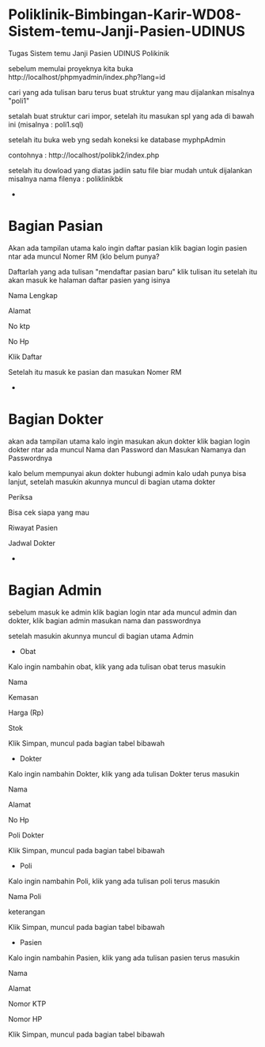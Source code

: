 # Poliklinik-Bimbingan-Karir-WD08-Sistem-temu-Janji-Pasien-UDINUS
Tugas Sistem temu Janji Pasien UDINUS Polikinik 


sebelum memulai proyeknya kita buka http://localhost/phpmyadmin/index.php?lang=id

cari yang ada tulisan baru terus buat struktur yang mau dijalankan misalnya "poli1"

setalah buat struktur cari impor, setelah itu masukan spl yang ada di bawah ini (misalnya : poli1.sql)

setelah itu buka web yng sedah koneksi ke database myphpAdmin 
	
 contohnya : http://localhost/polibk2/index.php

setelah itu dowload yang diatas jadiin satu file biar mudah untuk dijalankan misalnya nama filenya : poliklinikbk

-

# Bagian Pasian

Akan ada tampilan utama kalo ingin daftar pasian klik bagian login pasien ntar ada muncul Nomer RM (klo belum punya?

Daftarlah yang ada tulisan "mendaftar pasian baru" klik tulisan itu setelah itu akan masuk ke halaman daftar pasien yang isinya

Nama Lengkap

 Alamat
	
 No ktp
	
 No Hp
	
 Klik Daftar

Setelah itu masuk ke pasian dan masukan Nomer RM

-

# Bagian Dokter

akan ada tampilan utama kalo ingin masukan akun dokter klik bagian login dokter ntar ada muncul Nama dan Password dan Masukan Namanya dan Passwordnya

kalo belum mempunyai akun dokter hubungi admin kalo udah punya bisa lanjut, setelah masukin akunnya muncul di bagian utama dokter

Periksa
	
Bisa cek siapa yang mau 

Riwayat Pasien

Jadwal Dokter

-

# Bagian Admin

sebelum masuk ke admin klik bagian login ntar ada muncul admin dan dokter, klik bagian admin masukan nama dan passwordnya

setelah masukin akunnya muncul di bagian utama Admin

- Obat

Kalo ingin nambahin obat, klik yang ada tulisan obat terus masukin

Nama

Kemasan

Harga (Rp)

Stok

Klik Simpan, muncul pada bagian tabel bibawah

- Dokter

Kalo ingin nambahin Dokter, klik yang ada tulisan Dokter terus masukin

Nama

Alamat

No Hp

Poli Dokter

Klik Simpan, muncul pada bagian tabel bibawah

- Poli

Kalo ingin nambahin Poli, klik yang ada tulisan poli terus masukin

Nama Poli

keterangan

Klik Simpan, muncul pada bagian tabel bibawah

- Pasien

Kalo ingin nambahin Pasien, klik yang ada tulisan pasien terus masukin

Nama

Alamat

Nomor KTP

Nomor HP

Klik Simpan, muncul pada bagian tabel bibawah
